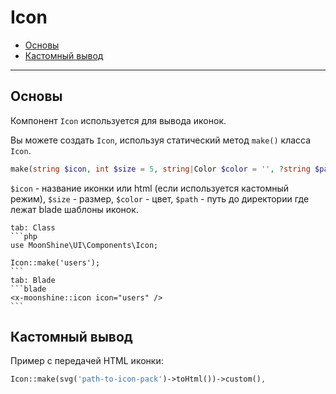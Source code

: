 # Icon

- [Основы](#basics)
- [Кастомный вывод](#custom)

---

<a name="basics"></a>
## Основы

Компонент `Icon` используется для вывода иконок.

Вы можете создать `Icon`, используя статический метод `make()` класса `Icon`.

```php
make(string $icon, int $size = 5, string|Color $color = '', ?string $path = null)
```

`$icon` - название иконки или html (если используется кастомный режим),
`$size` - размер,
`$color` - цвет,
`$path` - путь до директории где лежат blade шаблоны иконок.

~~~tabs
tab: Class
```php
use MoonShine\UI\Components\Icon;

Icon::make('users');
```
tab: Blade
```blade
<x-moonshine::icon icon="users" />
```
~~~

<a name="custom"></a>
## Кастомный вывод

Пример с передачей HTML иконки:

```php
Icon::make(svg('path-to-icon-pack')->toHtml())->custom(),
```
